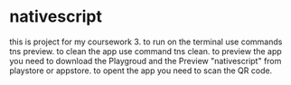 # nativescript 
this is project for my coursework 3.
to run on the terminal use commands tns preview.
to clean the app use command tns clean.
to preview the app you need to download the Playgroud and the Preview "nativescript" from playstore or appstore.
to opent the app you need to scan the QR code. 
